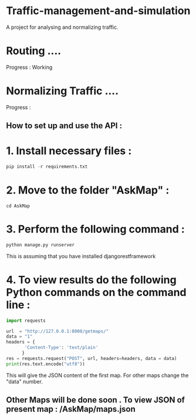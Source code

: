 # Traffic-management-and-simulation

A project for analysing and normalizing traffic.

# Routing ....
 Progress : Working
 
# Normalizing Traffic ....
 Progress : 
 
## How to set up and use the API :
 
# 1. Install necessary files : 
  ```python
  pip install -r requirements.txt
  ```
# 2. Move to the folder "AskMap" :
 ```
 cd AskMap
 ```
# 3. Perform the following command :
 ```python
 python manage.py runserver
 ```
 This is assuming that you have installed djangorestframework 
 
# 4. To view results do the following Python commands on the command line :
 ```python
 import requests
 
 url  = "http://127.0.0.1:8000/getmaps/"
 data = "1"
 headers = {  
        'Content-Type': 'text/plain'
       }
 res = requests.request("POST", url, headers=headers, data = data)
 print(res.text.encode("utf8"))
 ```
 This will give the JSON content of the first map.
 For other maps change the "data" number.
 
 ## Other Maps will be done soon . To view JSON of present map : /AskMap/maps.json
 
 
